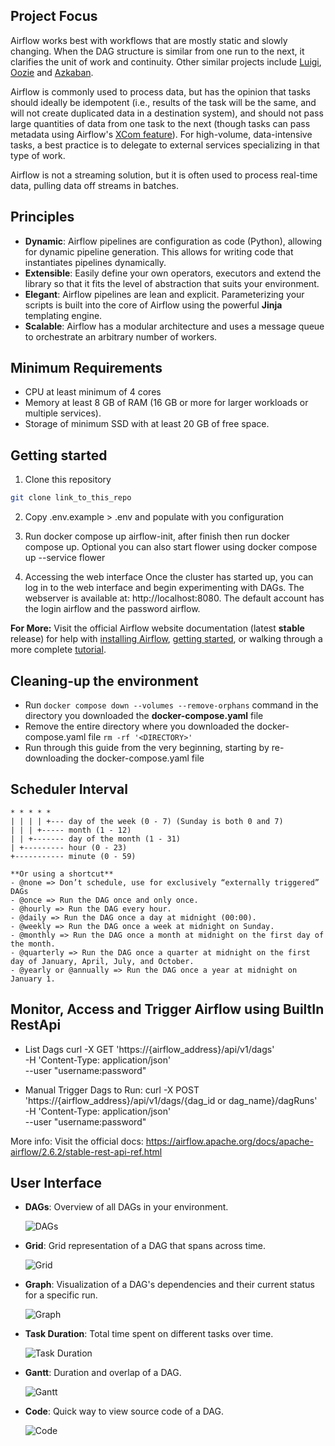 ## Project Focus

Airflow works best with workflows that are mostly static and slowly changing. When the DAG structure is similar from one run to the next, it clarifies the unit of work and continuity. Other similar projects include [Luigi](https://github.com/spotify/luigi), [Oozie](https://oozie.apache.org/) and [Azkaban](https://azkaban.github.io/).

Airflow is commonly used to process data, but has the opinion that tasks should ideally be idempotent (i.e., results of the task will be the same, and will not create duplicated data in a destination system), and should not pass large quantities of data from one task to the next (though tasks can pass metadata using Airflow's [XCom feature](https://airflow.apache.org/docs/apache-airflow/stable/concepts/xcoms.html)). For high-volume, data-intensive tasks, a best practice is to delegate to external services specializing in that type of work.

Airflow is not a streaming solution, but it is often used to process real-time data, pulling data off streams in batches.

## Principles

- **Dynamic**: Airflow pipelines are configuration as code (Python), allowing for dynamic pipeline generation. This allows for writing code that instantiates pipelines dynamically.
- **Extensible**: Easily define your own operators, executors and extend the library so that it fits the level of abstraction that suits your environment.
- **Elegant**: Airflow pipelines are lean and explicit. Parameterizing your scripts is built into the core of Airflow using the powerful **Jinja** templating engine.
- **Scalable**: Airflow has a modular architecture and uses a message queue to orchestrate an arbitrary number of workers.

<!-- START Requirements, please keep comment here to allow auto update of PyPI readme.md -->


## Minimum Requirements
- CPU at least minimum of 4 cores
- Memory at least 8 GB of RAM (16 GB or more for larger workloads or multiple services).
- Storage of minimum SSD with at least 20 GB of free space.


## Getting started

1. Clone this repository 
```bash
git clone link_to_this_repo
```

2. Copy .env.example > .env and populate with you configuration

3. Run docker compose up airflow-init, after finish then run docker compose up. Optional you can also start flower using docker compose up --service flower

4. Accessing the web interface 
Once the cluster has started up, you can log in to the web interface and begin experimenting with DAGs.
The webserver is available at: http://localhost:8080. The default account has the login airflow and the password airflow.

**For More:**
Visit the official Airflow website documentation (latest **stable** release) for help with
[installing Airflow](https://airflow.apache.org/docs/apache-airflow/stable/installation/),
[getting started](https://airflow.apache.org/docs/apache-airflow/stable/start.html), or walking
through a more complete [tutorial](https://airflow.apache.org/docs/apache-airflow/stable/tutorial/).


## Cleaning-up the environment
- Run ```docker compose down --volumes --remove-orphans``` command in the directory you downloaded the **docker-compose.yaml** file
- Remove the entire directory where you downloaded the docker-compose.yaml file ```rm -rf '<DIRECTORY>'```
- Run through this guide from the very beginning, starting by re-downloading the docker-compose.yaml file


## Scheduler Interval

    * * * * * 
    | | | | +--- day of the week (0 - 7) (Sunday is both 0 and 7)
    | | | +----- month (1 - 12)
    | | +------- day of the month (1 - 31)
    | +--------- hour (0 - 23)
    +----------- minute (0 - 59)

    **Or using a shortcut**
    - @none => Don’t schedule, use for exclusively “externally triggered” DAGs
    - @once => Run the DAG once and only once.
    - @hourly => Run the DAG every hour.
    - @daily => Run the DAG once a day at midnight (00:00).
    - @weekly => Run the DAG once a week at midnight on Sunday.
    - @monthly => Run the DAG once a month at midnight on the first day of the month.
    - @quarterly => Run the DAG once a quarter at midnight on the first day of January, April, July, and October.
    - @yearly or @annually => Run the DAG once a year at midnight on January 1.


## Monitor, Access and Trigger Airflow using BuiltIn RestApi
- List Dags
    curl -X GET 'https://{airflow_address}/api/v1/dags' \
    -H 'Content-Type: application/json' \
    --user "username:password"

- Manual Trigger Dags to Run:
    curl -X POST 'https://{airflow_address}/api/v1/dags/{dag_id or dag_name}/dagRuns' \
    -H 'Content-Type: application/json' \
    --user "username:password" 

More info:
    Visit the official docs: https://airflow.apache.org/docs/apache-airflow/2.6.2/stable-rest-api-ref.html


## User Interface

- **DAGs**: Overview of all DAGs in your environment.

  ![DAGs](https://raw.githubusercontent.com/apache/airflow/main/docs/apache-airflow/img/dags.png)

- **Grid**: Grid representation of a DAG that spans across time.

  ![Grid](https://raw.githubusercontent.com/apache/airflow/main/docs/apache-airflow/img/grid.png)

- **Graph**: Visualization of a DAG's dependencies and their current status for a specific run.

  ![Graph](https://raw.githubusercontent.com/apache/airflow/main/docs/apache-airflow/img/graph.png)

- **Task Duration**: Total time spent on different tasks over time.

  ![Task Duration](https://raw.githubusercontent.com/apache/airflow/main/docs/apache-airflow/img/duration.png)

- **Gantt**: Duration and overlap of a DAG.

  ![Gantt](https://raw.githubusercontent.com/apache/airflow/main/docs/apache-airflow/img/gantt.png)

- **Code**: Quick way to view source code of a DAG.

  ![Code](https://raw.githubusercontent.com/apache/airflow/main/docs/apache-airflow/img/code.png)